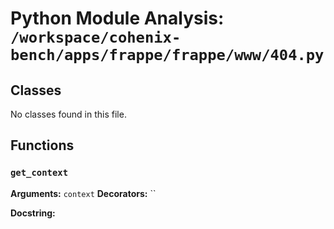 # Python Module Analysis: `/workspace/cohenix-bench/apps/frappe/frappe/www/404.py`

## Classes

No classes found in this file.


## Functions

### `get_context`
**Arguments:** `context`
**Decorators:** ``

**Docstring:**
```

```

